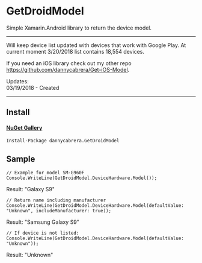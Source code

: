 GetDroidModel
=============

Simple Xamarin.Android library to return the device model.
*******
Will keep device list updated with devices that work with Google Play. At current moment 3/20/2018 list contains 18,554 devices.

If you need an iOS library check out my other repo https://github.com/dannycabrera/Get-iOS-Model.

Updates:<br/>
03/19/2018 - Created<br/>
*******

## Install

#### [NuGet Gallery](https://www.nuget.org/packages/dannycabrera.GetDroidModel)
```
Install-Package dannycabrera.GetDroidModel
```

Sample
-------

```
// Example for model SM-G960F
Console.WriteLine(GetDroidModel.DeviceHardware.Model());
```

Result: "Galaxy S9"


```
// Return name including manufacturer
Console.WriteLine(GetDroidModel.DeviceHardware.Model(defaultValue: "Unknown", includeManufacturer: true));
```

Result: "Samsung Galaxy S9"


```
// If device is not listed:
Console.WriteLine(GetDroidModel.DeviceHardware.Model(defaultValue: "Unknown"));
```

Result: "Unknown"